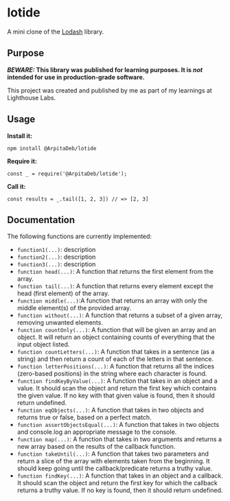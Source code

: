 # lotide
A mini clone of the [Lodash](https://lodash.com) library.

## Purpose

**_BEWARE:_ This library was published for learning purposes. It is _not_ intended for use in production-grade software.**

This project was created and published by me as part of my learnings at Lighthouse Labs. 

## Usage

**Install it:**

`npm install @ArpitaDeb/lotide`

**Require it:**

`const _ = require('@ArpitaDeb/lotide');`

**Call it:**

`const results = _.tail([1, 2, 3]) // => [2, 3]`

## Documentation

The following functions are currently implemented:

* `function1(...)`: description
* `function2(...)`: description
* `function3(...)`: description
* `function head(...)`: A function that returns the first element from the array.
* `function tail(...)`: A function that returns every element except the head (first element) of the array.
* `function middle(...)`:A function that returns an array with only the middle element(s) of the provided array.
* `function without(...)`: A function that returns a subset of a given array, removing unwanted elements.
* `function countOnly(...)`: A function that will be given an array and an object. It will return an object containing counts of everything that the input object listed.
* `function countLetters(...)`: A function that takes in a sentence (as a string) and then return a count of each of the letters in that sentence.
* `function letterPositions(...)`: A function that returns all the indices (zero-based positions) in the string where each character is found.
* `function findKeyByValue(...)`: A function that takes in an object and a value. It should scan the object and return the first key which contains the given value. If no key with that given value is found, then it should return undefined.
* `function eqObjects(...)`: A function that takes in two objects and returns true or false, based on a perfect match.
* `function assertObjectsEqual(...)`: A function that takes in two objects and console.log an appropriate message to the console.
* `function map(...)`: A function that takes in two arguments and returns a new array based on the results of the callback function.
* `function takeUntil(...)`: A function that takes two parameters and return a slice of the array with elements taken from the beginning. It should keep going until the callback/predicate returns a truthy value.
* `function findKey(...)`: A function that takes in an object and a callback. It should scan the object and return the first key for which the callback returns a truthy value. If no key is found, then it should return undefined.